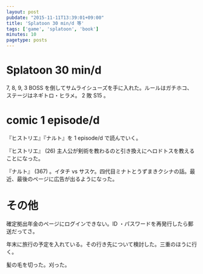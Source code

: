 ```yaml
---
layout: post
pubdate: "2015-11-11T13:39:01+09:00"
title: 'Splatoon 30 min/d 等'
tags: ['game', 'splatoon', 'book']
minutes: 10
pagetype: posts
---
```

# Splatoon 30 min/d

7, 8, 9, 3 BOSS を倒してサムライシューズを手に入れた。ルールはガチホコ、ステージはネギトロ・ヒラメ。 2 敗 S15 。

# comic 1 episode/d

『ヒストリエ』『ナルト』を 1 episode/d で読んでいく。

『ヒストリエ』 (26) 主人公が剣術を教わるのと引き換えにヘロドトスを教えることになった。

『ナルト』 (367) 。イタチ vs サスケ。四代目ミナトとうずまきクシナの話。最近、最後のページに広告が出るようになった。

# その他

確定拠出年金のページにログインできない。ID ・パスワードを再発行したら郵送だってさ。

年末に旅行の予定を入れている。その行き先について検討した。三重のほうに行く。

髪の毛を切った。刈った。
